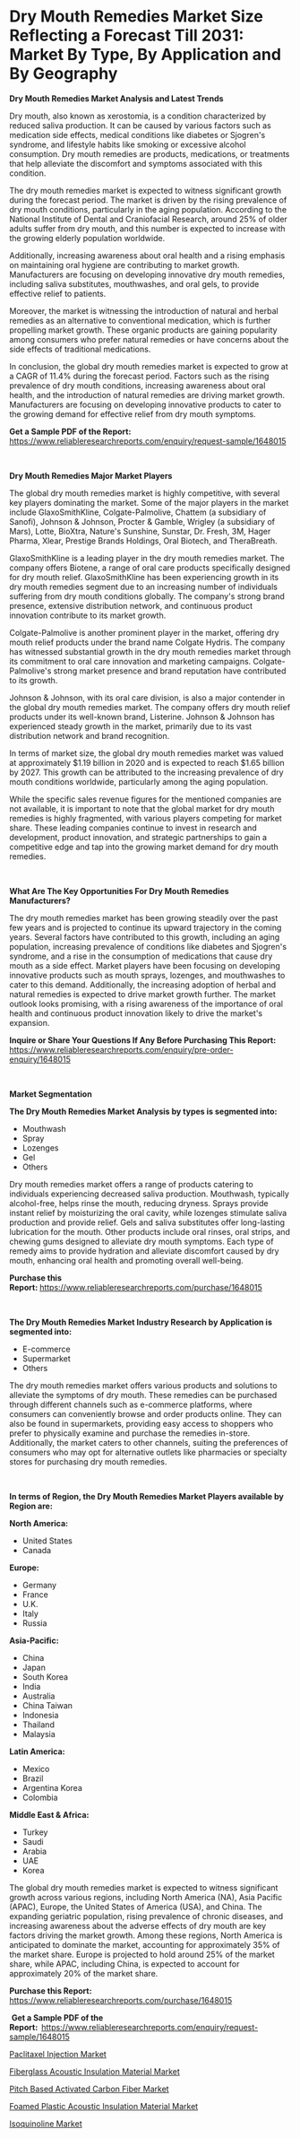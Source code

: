 <p><h1>Dry Mouth Remedies Market Size Reflecting a Forecast Till 2031: Market By Type, By Application and By Geography</h1></p><p><strong>Dry Mouth Remedies Market Analysis and Latest Trends</strong></p>
<p><p>Dry mouth, also known as xerostomia, is a condition characterized by reduced saliva production. It can be caused by various factors such as medication side effects, medical conditions like diabetes or Sjogren's syndrome, and lifestyle habits like smoking or excessive alcohol consumption. Dry mouth remedies are products, medications, or treatments that help alleviate the discomfort and symptoms associated with this condition.</p><p>The dry mouth remedies market is expected to witness significant growth during the forecast period. The market is driven by the rising prevalence of dry mouth conditions, particularly in the aging population. According to the National Institute of Dental and Craniofacial Research, around 25% of older adults suffer from dry mouth, and this number is expected to increase with the growing elderly population worldwide.</p><p>Additionally, increasing awareness about oral health and a rising emphasis on maintaining oral hygiene are contributing to market growth. Manufacturers are focusing on developing innovative dry mouth remedies, including saliva substitutes, mouthwashes, and oral gels, to provide effective relief to patients.</p><p>Moreover, the market is witnessing the introduction of natural and herbal remedies as an alternative to conventional medication, which is further propelling market growth. These organic products are gaining popularity among consumers who prefer natural remedies or have concerns about the side effects of traditional medications.</p><p>In conclusion, the global dry mouth remedies market is expected to grow at a CAGR of 11.4% during the forecast period. Factors such as the rising prevalence of dry mouth conditions, increasing awareness about oral health, and the introduction of natural remedies are driving market growth. Manufacturers are focusing on developing innovative products to cater to the growing demand for effective relief from dry mouth symptoms.</p></p>
<p><strong>Get a Sample PDF of the Report:&nbsp;</strong> <a href="https://www.reliableresearchreports.com/enquiry/request-sample/1648015">https://www.reliableresearchreports.com/enquiry/request-sample/1648015</a></p>
<p>&nbsp;</p>
<p><strong>Dry Mouth Remedies Major Market Players</strong></p>
<p><p>The global dry mouth remedies market is highly competitive, with several key players dominating the market. Some of the major players in the market include GlaxoSmithKline, Colgate-Palmolive, Chattem (a subsidiary of Sanofi), Johnson & Johnson, Procter & Gamble, Wrigley (a subsidiary of Mars), Lotte, BioXtra, Nature's Sunshine, Sunstar, Dr. Fresh, 3M, Hager Pharma, Xlear, Prestige Brands Holdings, Oral Biotech, and TheraBreath.</p><p>GlaxoSmithKline is a leading player in the dry mouth remedies market. The company offers Biotene, a range of oral care products specifically designed for dry mouth relief. GlaxoSmithKline has been experiencing growth in its dry mouth remedies segment due to an increasing number of individuals suffering from dry mouth conditions globally. The company's strong brand presence, extensive distribution network, and continuous product innovation contribute to its market growth.</p><p>Colgate-Palmolive is another prominent player in the market, offering dry mouth relief products under the brand name Colgate Hydris. The company has witnessed substantial growth in the dry mouth remedies market through its commitment to oral care innovation and marketing campaigns. Colgate-Palmolive's strong market presence and brand reputation have contributed to its growth.</p><p>Johnson & Johnson, with its oral care division, is also a major contender in the global dry mouth remedies market. The company offers dry mouth relief products under its well-known brand, Listerine. Johnson & Johnson has experienced steady growth in the market, primarily due to its vast distribution network and brand recognition.</p><p>In terms of market size, the global dry mouth remedies market was valued at approximately $1.19 billion in 2020 and is expected to reach $1.65 billion by 2027. This growth can be attributed to the increasing prevalence of dry mouth conditions worldwide, particularly among the aging population.</p><p>While the specific sales revenue figures for the mentioned companies are not available, it is important to note that the global market for dry mouth remedies is highly fragmented, with various players competing for market share. These leading companies continue to invest in research and development, product innovation, and strategic partnerships to gain a competitive edge and tap into the growing market demand for dry mouth remedies.</p></p>
<p>&nbsp;</p>
<p><strong>What Are The Key Opportunities For Dry Mouth Remedies Manufacturers?</strong></p>
<p><p>The dry mouth remedies market has been growing steadily over the past few years and is projected to continue its upward trajectory in the coming years. Several factors have contributed to this growth, including an aging population, increasing prevalence of conditions like diabetes and Sjogren's syndrome, and a rise in the consumption of medications that cause dry mouth as a side effect. Market players have been focusing on developing innovative products such as mouth sprays, lozenges, and mouthwashes to cater to this demand. Additionally, the increasing adoption of herbal and natural remedies is expected to drive market growth further. The market outlook looks promising, with a rising awareness of the importance of oral health and continuous product innovation likely to drive the market's expansion.</p></p>
<p><strong>Inquire or Share Your Questions If Any Before Purchasing This Report:</strong> <a href="https://www.reliableresearchreports.com/enquiry/pre-order-enquiry/1648015">https://www.reliableresearchreports.com/enquiry/pre-order-enquiry/1648015</a></p>
<p>&nbsp;</p>
<p><strong>Market Segmentation</strong></p>
<p><strong>The Dry Mouth Remedies Market Analysis by types is segmented into:</strong></p>
<p><ul><li>Mouthwash</li><li>Spray</li><li>Lozenges</li><li>Gel</li><li>Others</li></ul></p>
<p><p>Dry mouth remedies market offers a range of products catering to individuals experiencing decreased saliva production. Mouthwash, typically alcohol-free, helps rinse the mouth, reducing dryness. Sprays provide instant relief by moisturizing the oral cavity, while lozenges stimulate saliva production and provide relief. Gels and saliva substitutes offer long-lasting lubrication for the mouth. Other products include oral rinses, oral strips, and chewing gums designed to alleviate dry mouth symptoms. Each type of remedy aims to provide hydration and alleviate discomfort caused by dry mouth, enhancing oral health and promoting overall well-being.</p></p>
<p><strong>Purchase this Report:&nbsp;</strong><a href="https://www.reliableresearchreports.com/purchase/1648015">https://www.reliableresearchreports.com/purchase/1648015</a></p>
<p>&nbsp;</p>
<p><strong>The Dry Mouth Remedies Market Industry Research by Application is segmented into:</strong></p>
<p><ul><li>E-commerce</li><li>Supermarket</li><li>Others</li></ul></p>
<p><p>The dry mouth remedies market offers various products and solutions to alleviate the symptoms of dry mouth. These remedies can be purchased through different channels such as e-commerce platforms, where consumers can conveniently browse and order products online. They can also be found in supermarkets, providing easy access to shoppers who prefer to physically examine and purchase the remedies in-store. Additionally, the market caters to other channels, suiting the preferences of consumers who may opt for alternative outlets like pharmacies or specialty stores for purchasing dry mouth remedies.</p></p>
<p>&nbsp;</p>
<p><strong>In terms of Region, the Dry Mouth Remedies Market Players available by Region are:</strong></p>
<p>
    <p> <strong> North America: </strong>
        <ul>
            <li>United States</li>
            <li>Canada</li>
        </ul>
        </p> 
    <p> <strong> Europe: </strong>
        <ul>
            <li>Germany</li>
            <li>France</li>
            <li>U.K.</li>
            <li>Italy</li>
            <li>Russia</li>
        </ul>
        </p> 
    <p> <strong> Asia-Pacific: </strong>
        <ul>
            <li>China</li>
            <li>Japan</li>
            <li>South Korea</li>
            <li>India</li>
            <li>Australia</li>
            <li>China Taiwan</li>
            <li>Indonesia</li>
            <li>Thailand</li>
            <li>Malaysia</li>
        </ul>
        </p> 
    <p> <strong> Latin America: </strong>
        <ul>
            <li>Mexico</li>
            <li>Brazil</li>
            <li>Argentina Korea</li>
            <li>Colombia</li>
        </ul>
        </p> 
    <p> <strong> Middle East & Africa: </strong>
        <ul>
            <li>Turkey</li>
            <li>Saudi</li>
            <li>Arabia</li>
            <li>UAE</li>
            <li>Korea</li>
        </ul>
    </p>
    </p>
<p><p>The global dry mouth remedies market is expected to witness significant growth across various regions, including North America (NA), Asia Pacific (APAC), Europe, the United States of America (USA), and China. The expanding geriatric population, rising prevalence of chronic diseases, and increasing awareness about the adverse effects of dry mouth are key factors driving the market growth. Among these regions, North America is anticipated to dominate the market, accounting for approximately 35% of the market share. Europe is projected to hold around 25% of the market share, while APAC, including China, is expected to account for approximately 20% of the market share.</p></p>
<p><strong>Purchase this Report: </strong><a href="https://www.reliableresearchreports.com/purchase/1648015">https://www.reliableresearchreports.com/purchase/1648015</a></p>
<p>&nbsp;<strong>Get a Sample PDF of the Report:&nbsp;&nbsp;</strong><a href="https://www.reliableresearchreports.com/enquiry/request-sample/1648015">https://www.reliableresearchreports.com/enquiry/request-sample/1648015</a></p>
<p><strong></strong></p>
<p><p><a href="https://github.com/sonuprakash1/Market-Research-Report-List-1/blob/main/paclitaxel-injection-market.md">Paclitaxel Injection Market</a></p><p><a href="https://medium.com/p/71a5cb141e16/edit">Fiberglass Acoustic Insulation Material Market</a></p><p><a href="https://medium.com/p/8e2d56c06091/edit">Pitch Based Activated Carbon Fiber Market</a></p><p><a href="https://medium.com/p/d765a570d7e5/edit">Foamed Plastic Acoustic Insulation Material Market</a></p><p><a href="https://github.com/shotows/Market-Research-Report-List-1/blob/main/isoquinoline-market.md">Isoquinoline Market</a></p></p>